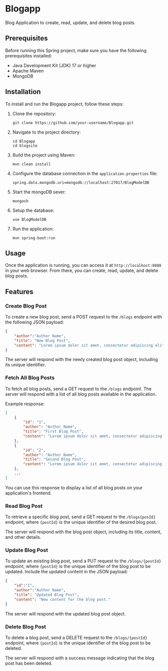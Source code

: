 # Blogapp

Blog Application to create, read, update, and delete blog posts.

## Prerequisites

Before running this Spring project, make sure you have the following prerequisites installed:

- Java Development Kit (JDK) 17 or higher
- Apache Maven
- MongoDB

## Installation

To install and run the Blogapp project, follow these steps:

1. Clone the repository:

    ```shell
    git clone https://github.com/your-username/Blogapp.git
    ```

2. Navigate to the project directory:

    ```shell
    cd Blogapp
    cd blogsite
    ```

3. Build the project using Maven:

    ```shell
    mvn clean install
    ```

4. Configure the database connection in the `application.properties` file:

    ```properties
    spring.data.mongodb.uri=mongodb://localhost:27017/BlogModelDB
    ```
5. Start the mongoDB sever:
   
   ```shell
   mongosh
   ```
6. Setup the database:
   ```shell
   use BlogModelDB
    ```
7. Run the application:

    ```shell
    mvn spring-boot:run
    ```

## Usage

Once the application is running, you can access it at `http://localhost:8080` in your web browser. From there, you can create, read, update, and delete blog posts.

## Features

### Create Blog Post
To create a new blog post, send a POST request to the `/blogs` endpoint with the following JSON payload:

```json
{
    "author":"Author Name",
    "title": "New Blog Post",
    "content": "Lorem ipsum dolor sit amet, consectetur adipiscing elit."
}
```

The server will respond with the newly created blog post object, including its unique identifier.

### Fetch All Blog Posts
To fetch all blog posts, send a GET request to the `/blogs` endpoint. The server will respond with a list of all blog posts available in the application.

Example response:
```json
[
    {
        "id": "1",
        "author": "Author Name",
        "title": "First Blog Post",
        "content": "Lorem ipsum dolor sit amet, consectetur adipiscing elit."
    },
    {
        "id": "2",
        "author": "Author Name",
        "title": "Second Blog Post",
        "content": "Lorem ipsum dolor sit amet, consectetur adipiscing elit."
    },
    ...
]
```

You can use this response to display a list of all blog posts on your application's frontend.


### Read Blog Post
To retrieve a specific blog post, send a GET request to the `/blogs{posId}` endpoint, where `{postId}` is the unique identifier of the desired blog post.

The server will respond with the blog post object, including its title, content, and other details.

### Update Blog Post
To update an existing blog post, send a PUT request to the `/blogs/{postId}` endpoint, where `{postId}` is the unique identifier of the blog post to be updated. Include the updated content in the JSON payload:

```json
{
    "id":"1",
    "author":"Author Name",
    "title": "Updated Blog Post",
    "content": "New content for the blog post."
}
```

The server will respond with the updated blog post object.

### Delete Blog Post
To delete a blog post, send a DELETE request to the `/blogs/{postId}` endpoint, where `{postId}` is the unique identifier of the blog post to be deleted.

The server will respond with a success message indicating that the blog post has been deleted.

